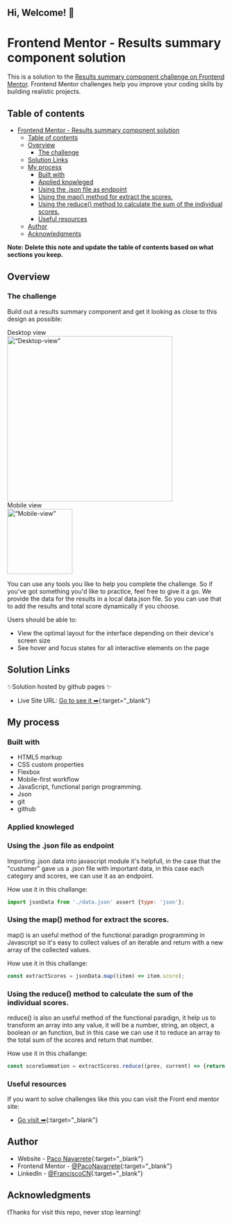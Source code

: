 ## Hi, Welcome! 👋

# Frontend Mentor - Results summary component solution

This is a solution to the [Results summary component challenge on Frontend Mentor](https://www.frontendmentor.io/challenges/results-summary-component-CE_K6s0maV). Frontend Mentor challenges help you improve your coding skills by building realistic projects. 

## Table of contents

- [Frontend Mentor - Results summary component solution](#frontend-mentor---results-summary-component-solution)
  - [Table of contents](#table-of-contents)
  - [Overview](#overview)
    - [The challenge](#the-challenge)
  - [Solution Links](#solution-links)
  - [My process](#my-process)
    - [Built with](#built-with)
    - [Applied knowleged](#applied-knowleged)
    - [Using the .json file as endpoint](#using-the-json-file-as-endpoint)
    - [Using the map() method for extract the scores.](#using-the-map-method-for-extract-the-scores)
    - [Using the reduce() method to calculate the sum of the individual scores.](#using-the-reduce-method-to-calculate-the-sum-of-the-individual-scores)
    - [Useful resources](#useful-resources)
  - [Author](#author)
  - [Acknowledgments](#acknowledgments)

**Note: Delete this note and update the table of contents based on what sections you keep.**

## Overview

### The challenge

Build out a results summary component and get it looking as close to this design as possible:

Desktop view<br/>
<img src="https://res.cloudinary.com/dz209s6jk/image/upload/v1676651421/Challenges/xals0mqfmph6kcspsezk.jpg" alt= “Desktop-view” width="380px" height="auto">
<br/>
Mobile view<br/>
<img src="https://res.cloudinary.com/dz209s6jk/image/upload/v1676651421/Challenges/np8gcjsljpn4zlzqdusd.jpg" alt= “Mobile-view” width="150px" height="auto">

You can use any tools you like to help you complete the challenge. So if you've got something you'd like to practice, feel free to give it a go. We provide the data for the results in a local data.json file. 
So you can use that to add the results and total score dynamically if you choose.

Users should be able to:

- View the optimal layout for the interface depending on their device's screen size
- See hover and focus states for all interactive elements on the page

## Solution Links

✨Solution hosted by github pages ✨

- Live Site URL: [Go to see it ➡](https://paconavarrete.github.io/results-summary-component-main/){:target="_blank"}

## My process

### Built with

- HTML5 markup
- CSS custom properties
- Flexbox
- Mobile-first workflow
- JavaScript, functional parign programming.
- Json
- git
- github

### Applied knowleged

### Using the .json file as endpoint

Importing .json data into javascript module it's helpfull, in the case that the "custumer" 
gave us a .json file with important data, in this case each category and scores, we can use it as an endpoint.

How use it in this challange:
```js
import jsonData from './data.json' assert {type: 'json'};
```

### Using the map() method for extract the scores.
map() is an useful method of the functional paradign programming in Javascript so it's easy to collect values of an iterable and return with a new array of the collected values.

How use it in this challange:
```js
const extractScores = jsonData.map((item) => item.score);
```

### Using the reduce() method to calculate the sum of the individual scores.
reduce()  is also an useful method of the functional paradign, it help us to transform an array into
any value, it will be a number, string, an object, a boolean or an function, but in this case we can
use it to reduce an array to the total sum of the scores and return that number.

How use it in this challange:
```js
const scoreSummation = extractScores.reduce((prev, current) => {return (prev + current)},0);
```

### Useful resources
If you want to solve challenges like this you can visit the Front end mentor site:
- [Go visit ➡](https://www.frontendmentor.io){:target="_blank"}


## Author

- Website - [Paco Navarrete](https://github.com/PacoNavarrete){:target="_blank"}
- Frontend Mentor - [@PacoNavarrete](https://www.frontendmentor.io/profile/PacoNavarrete){:target="_blank"}
- LinkedIn - [@FranciscoCN](https://www.linkedin.com/in/francisco-cienfuegos-navarrete-291619164/){:target="_blank"}


## Acknowledgments

tThanks for visit this repo, never stop learning!
